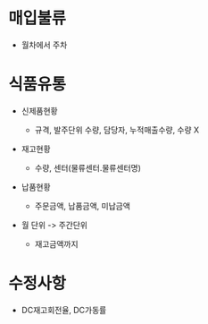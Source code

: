 # 매입불류 
- 월차에서 주차

# 식품유통
- 신제품현황
  - 규격, 발주단위 수량, 담당자, 누적매출수량, 수량 X

- 재고현황
  - 수량, 센터(물류센터.물류센터명)

- 납품현황
  - 주문금액, 납품금액, 미납금액

- 월 단위 -> 주간단위
  - 재고금액까지

# 수정사항
- DC재고회전율, DC가동률